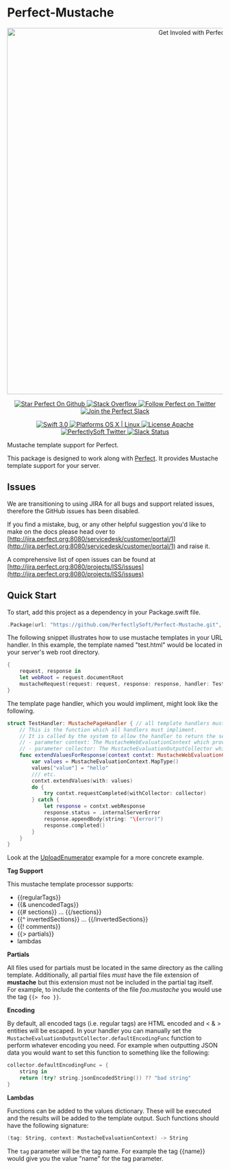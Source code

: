 # Perfect-Mustache

<p align="center">
    <a href="http://perfect.org/get-involved.html" target="_blank">
        <img src="http://perfect.org/assets/github/perfect_github_2_0_0.jpg" alt="Get Involed with Perfect!" width="854" />
    </a>
</p>

<p align="center">
    <a href="https://github.com/PerfectlySoft/Perfect" target="_blank">
        <img src="http://www.perfect.org/github/Perfect_GH_button_1_Star.jpg" alt="Star Perfect On Github" />
    </a>  
    <a href="http://stackoverflow.com/questions/tagged/perfect" target="_blank">
        <img src="http://www.perfect.org/github/perfect_gh_button_2_SO.jpg" alt="Stack Overflow" />
    </a>  
    <a href="https://twitter.com/perfectlysoft" target="_blank">
        <img src="http://www.perfect.org/github/Perfect_GH_button_3_twit.jpg" alt="Follow Perfect on Twitter" />
    </a>  
    <a href="http://perfect.ly" target="_blank">
        <img src="http://www.perfect.org/github/Perfect_GH_button_4_slack.jpg" alt="Join the Perfect Slack" />
    </a>
</p>

<p align="center">
    <a href="https://developer.apple.com/swift/" target="_blank">
        <img src="https://img.shields.io/badge/Swift-3.0-orange.svg?style=flat" alt="Swift 3.0">
    </a>
    <a href="https://developer.apple.com/swift/" target="_blank">
        <img src="https://img.shields.io/badge/Platforms-OS%20X%20%7C%20Linux%20-lightgray.svg?style=flat" alt="Platforms OS X | Linux">
    </a>
    <a href="http://perfect.org/licensing.html" target="_blank">
        <img src="https://img.shields.io/badge/License-Apache-lightgrey.svg?style=flat" alt="License Apache">
    </a>
    <a href="http://twitter.com/PerfectlySoft" target="_blank">
        <img src="https://img.shields.io/badge/Twitter-@PerfectlySoft-blue.svg?style=flat" alt="PerfectlySoft Twitter">
    </a>
    <a href="http://perfect.ly" target="_blank">
        <img src="http://perfect.ly/badge.svg" alt="Slack Status">
    </a>
</p>

Mustache template support for Perfect.



This package is designed to work along with [Perfect](https://github.com/PerfectlySoft/Perfect). It provides Mustache template support for your server.

## Issues

We are transitioning to using JIRA for all bugs and support related issues, therefore the GitHub issues has been disabled.

If you find a mistake, bug, or any other helpful suggestion you'd like to make on the docs please head over to [http://jira.perfect.org:8080/servicedesk/customer/portal/1](http://jira.perfect.org:8080/servicedesk/customer/portal/1) and raise it.

A comprehensive list of open issues can be found at [http://jira.perfect.org:8080/projects/ISS/issues](http://jira.perfect.org:8080/projects/ISS/issues)

## Quick Start

To start, add this project as a dependency in your Package.swift file.

```swift
.Package(url: "https://github.com/PerfectlySoft/Perfect-Mustache.git", majorVersion: 2, minor: 0)
```

The following snippet illustrates how to use mustache templates in your URL handler. In this example, the template named "test.html" would be located in your server's web root directory.

```swift
{
	request, response in 
	let webRoot = request.documentRoot
	mustacheRequest(request: request, response: response, handler: TestHandler(), templatePath: webRoot + "/test.html")
}
```

The template page handler, which you would impliment, might look like the following.

```swift
struct TestHandler: MustachePageHandler { // all template handlers must inherit from PageHandler
	// This is the function which all handlers must impliment.
	// It is called by the system to allow the handler to return the set of values which will be used when populating the template.
	// - parameter context: The MustacheWebEvaluationContext which provides access to the HTTPRequest containing all the information pertaining to the request
	// - parameter collector: The MustacheEvaluationOutputCollector which can be used to adjust the template output. For example a `defaultEncodingFunc` could be installed to change how outgoing values are encoded.
	func extendValuesForResponse(context contxt: MustacheWebEvaluationContext, collector: MustacheEvaluationOutputCollector) {
		var values = MustacheEvaluationContext.MapType()
		values["value"] = "hello"
		/// etc.
		contxt.extendValues(with: values)
		do {
			try contxt.requestCompleted(withCollector: collector)
		} catch {
			let response = contxt.webResponse
			response.status = .internalServerError
			response.appendBody(string: "\(error)")
			response.completed()
		}
	}
}
```

Look at the [UploadEnumerator](https://github.com/PerfectExamples/Perfect-UploadEnumerator) example for a more concrete example.

**Tag Support**

This mustache template processor supports:

* {{regularTags}}
* {{& unencodedTags}}
* {{# sections}} ... {{/sections}}
* {{^ invertedSections}} ... {{/invertedSections}}
* {{! comments}}
* {{> partials}}
* lambdas

**Partials**

All files used for partials must be located in the same directory as the calling template. Additionally, all partial files *must* have the file extension of **mustache** but this extension must not be included in the partial tag itself. For example, to include the contents of the file *foo.mustache* you would use the tag ```{{> foo }}```.

**Encoding**

By default, all encoded tags (i.e. regular tags) are HTML encoded and &lt; &amp; &gt; entities will be escaped. In your handler you can manually set the ```MustacheEvaluationOutputCollector.defaultEncodingFunc``` function to perform whatever encoding you need. For example when outputting JSON data you would want to set this function to something like the following:

```swift
collector.defaultEncodingFunc = { 
	string in 
	return (try? string.jsonEncodedString()) ?? "bad string"
}
```

**Lambdas**

Functions can be added to the values dictionary. These will be executed and the results will be added to the template output. Such functions should have the following signature:

```swift
(tag: String, context: MustacheEvaluationContext) -> String
```

The ```tag``` parameter will be the tag name. For example the tag {{name}} would give you the value "name" for the tag parameter.
